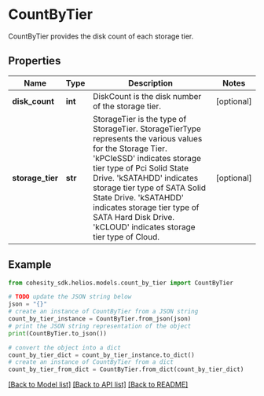 # CountByTier

CountByTier provides the disk count of each storage tier.

## Properties

Name | Type | Description | Notes
------------ | ------------- | ------------- | -------------
**disk_count** | **int** | DiskCount is the disk number of the storage tier. | [optional] 
**storage_tier** | **str** | StorageTier is the type of StorageTier. StorageTierType represents the various values for the Storage Tier. &#39;kPCIeSSD&#39; indicates storage tier type of Pci Solid State Drive. &#39;kSATAHDD&#39; indicates storage tier type of SATA Solid State Drive. &#39;kSATAHDD&#39; indicates storage tier type of SATA Hard Disk Drive. &#39;kCLOUD&#39; indicates storage tier type of Cloud. | [optional] 

## Example

```python
from cohesity_sdk.helios.models.count_by_tier import CountByTier

# TODO update the JSON string below
json = "{}"
# create an instance of CountByTier from a JSON string
count_by_tier_instance = CountByTier.from_json(json)
# print the JSON string representation of the object
print(CountByTier.to_json())

# convert the object into a dict
count_by_tier_dict = count_by_tier_instance.to_dict()
# create an instance of CountByTier from a dict
count_by_tier_from_dict = CountByTier.from_dict(count_by_tier_dict)
```
[[Back to Model list]](../README.md#documentation-for-models) [[Back to API list]](../README.md#documentation-for-api-endpoints) [[Back to README]](../README.md)


